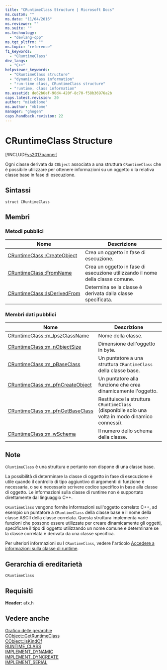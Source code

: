 ```yaml
---
title: "CRuntimeClass Structure | Microsoft Docs"
ms.custom: ""
ms.date: "11/04/2016"
ms.reviewer: ""
ms.suite: ""
ms.technology: 
  - "devlang-cpp"
ms.tgt_pltfrm: ""
ms.topic: "reference"
f1_keywords: 
  - "CRuntimeClass"
dev_langs: 
  - "C++"
helpviewer_keywords: 
  - "CRuntimeClass structure"
  - "dynamic class information"
  - "run-time class, CRuntimeClass structure"
  - "runtime, class information"
ms.assetid: de62b6ef-90d4-420f-8c70-f58b36976a2b
caps.latest.revision: 20
author: "mikeblome"
ms.author: "mblome"
manager: "ghogen"
caps.handback.revision: 22
---
```

# CRuntimeClass Structure
[!INCLUDE[vs2017banner](../../assembler/inline/includes/vs2017banner.md)]

Ogni classe derivata da `CObject` associata a una struttura `CRuntimeClass` che è possibile utilizzare per ottenere informazioni su un oggetto o la relativa classe base in fase di esecuzione.  
  
## Sintassi  
  
```  
struct CRuntimeClass  
```  
  
## Membri  
  
### Metodi pubblici  
  
|Nome|Descrizione|  
|----------|-----------------|  
|[CRuntimeClass::CreateObject](../Topic/CRuntimeClass::CreateObject.md)|Crea un oggetto in fase di esecuzione.|  
|[CRuntimeClass::FromName](../Topic/CRuntimeClass::FromName.md)|Crea un oggetto in fase di esecuzione utilizzando il nome della classe comune.|  
|[CRuntimeClass::IsDerivedFrom](../Topic/CRuntimeClass::IsDerivedFrom.md)|Determina se la classe è derivata dalla classe specificata.|  
  
### Membri dati pubblici  
  
|Nome|Descrizione|  
|----------|-----------------|  
|[CRuntimeClass::m\_lpszClassName](../Topic/CRuntimeClass::m_lpszClassName.md)|Nome della classe.|  
|[CRuntimeClass::m\_nObjectSize](../Topic/CRuntimeClass::m_nObjectSize.md)|Dimensione dell'oggetto in byte.|  
|[CRuntimeClass::m\_pBaseClass](../Topic/CRuntimeClass::m_pBaseClass.md)|Un puntatore a una struttura `CRuntimeClass` della classe base.|  
|[CRuntimeClass::m\_pfnCreateObject](../Topic/CRuntimeClass::m_pfnCreateObject.md)|Un puntatore alla funzione che crea dinamicamente l'oggetto.|  
|[CRuntimeClass::m\_pfnGetBaseClass](../Topic/CRuntimeClass::m_pfnGetBaseClass.md)|Restituisce la struttura `CRuntimeClass` \(disponibile solo una volta in modo dinamico connessi\).|  
|[CRuntimeClass::m\_wSchema](../Topic/CRuntimeClass::m_wSchema.md)|Il numero dello schema della classe.|  
  
## Note  
 `CRuntimeClass` è una struttura e pertanto non dispone di una classe base.  
  
 La possibilità di determinare la classe di oggetto in fase di esecuzione è utile quando il controllo di tipo aggiuntivo di argomenti di funzione è necessaria, o se è necessario scrivere codice specifico in base alla classe di oggetto.  Le informazioni sulla classe di runtime non è supportato direttamente dal linguaggio C\+\+.  
  
 `CRuntimeClass` vengono fornite informazioni sull'oggetto correlato C\+\+, ad esempio un puntatore a `CRuntimeClass` della classe base e il nome della classe ASCII della classe correlata.  Questa struttura implementa varie funzioni che possono essere utilizzate per creare dinamicamente gli oggetti, specificare il tipo di oggetto utilizzando un nome comune e determinare se la classe correlata è derivata da una classe specifica.  
  
 Per ulteriori informazioni su l `CRuntimeClass`, vedere l'articolo [Accedere a informazioni sulla classe di runtime](../../mfc/accessing-run-time-class-information.md).  
  
## Gerarchia di ereditarietà  
 `CRuntimeClass`  
  
## Requisiti  
 **Header:** afx.h  
  
## Vedere anche  
 [Grafico delle gerarchie](../../mfc/hierarchy-chart.md)   
 [CObject::GetRuntimeClass](../Topic/CObject::GetRuntimeClass.md)   
 [CObject::IsKindOf](../Topic/CObject::IsKindOf.md)   
 [RUNTIME\_CLASS](../Topic/RUNTIME_CLASS.md)   
 [IMPLEMENT\_DYNAMIC](../Topic/IMPLEMENT_DYNAMIC.md)   
 [IMPLEMENT\_DYNCREATE](../Topic/IMPLEMENT_DYNCREATE.md)   
 [IMPLEMENT\_SERIAL](../Topic/IMPLEMENT_SERIAL.md)